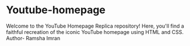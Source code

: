 # Youtube-homepage
Welcome to the YouTube Homepage Replica repository! Here, you'll find a faithful recreation of the iconic YouTube homepage using HTML and CSS. 
Author- Ramsha Imran
